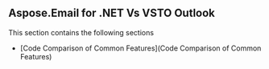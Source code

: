 ## Aspose.Email for .NET Vs VSTO Outlook

This section contains the following sections
* [Code Comparison of Common Features](Code Comparison of Common Features)
